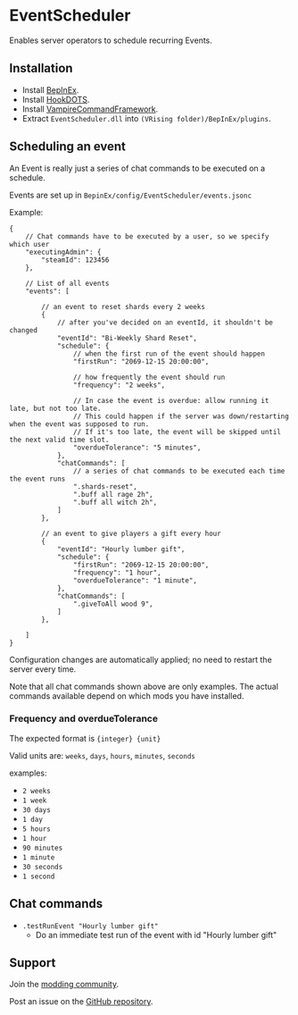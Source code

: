 # EventScheduler

Enables server operators to schedule recurring Events.


## Installation

- Install [BepInEx](https://v-rising.thunderstore.io/package/BepInEx/BepInExPack_V_Rising/).
- Install [HookDOTS](https://thunderstore.io/c/v-rising/p/cheesasaurus/HookDOTS_API/).
- Install [VampireCommandFramework](https://thunderstore.io/c/v-rising/p/deca/VampireCommandFramework/).
- Extract `EventScheduler.dll` into `(VRising folder)/BepInEx/plugins`.


## Scheduling an event

An Event is really just a series of chat commands to be executed on a schedule.

Events are set up in `BepinEx/config/EventScheduler/events.jsonc`

Example:
```jsonc
{
    // Chat commands have to be executed by a user, so we specify which user
    "executingAdmin": {
        "steamId": 123456
    },

    // List of all events
    "events": [

        // an event to reset shards every 2 weeks
        {
            // after you've decided on an eventId, it shouldn't be changed
            "eventId": "Bi-Weekly Shard Reset",
            "schedule": {
                // when the first run of the event should happen
                "firstRun": "2069-12-15 20:00:00",

                // how frequently the event should run
                "frequency": "2 weeks",

                // In case the event is overdue: allow running it late, but not too late.
                // This could happen if the server was down/restarting when the event was supposed to run.
                // If it's too late, the event will be skipped until the next valid time slot.
                "overdueTolerance": "5 minutes",
            },
            "chatCommands": [
                // a series of chat commands to be executed each time the event runs
                ".shards-reset",
                ".buff all rage 2h",
                ".buff all witch 2h",
            ]
        },

        // an event to give players a gift every hour
        {
            "eventId": "Hourly lumber gift",
            "schedule": {
                "firstRun": "2069-12-15 20:00:00",
                "frequency": "1 hour",
                "overdueTolerance": "1 minute",
            },
            "chatCommands": [
                ".giveToAll wood 9",
            ]
        },

    ]
}
```

Configuration changes are automatically applied; no need to restart the server every time.

Note that all chat commands shown above are only examples. The actual commands available depend on which mods you have installed.


### Frequency and overdueTolerance
The expected format is `{integer} {unit}`

Valid units are: `weeks`, `days`, `hours`, `minutes`, `seconds`

examples:
- `2 weeks`
- `1 week`
- `30 days`
- `1 day`
- `5 hours`
- `1 hour`
- `90 minutes`
- `1 minute`
- `30 seconds`
- `1 second`


## Chat commands

- `.testRunEvent "Hourly lumber gift"`
  - Do an immediate test run of the event with id "Hourly lumber gift"


## Support

Join the [modding community](https://vrisingmods.com/discord).

Post an issue on the [GitHub repository](https://github.com/cheesasaurus/V-rising-mods). 